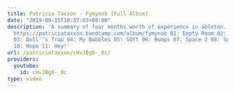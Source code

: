 ```yaml
---
title: Patricia Taxxon - Fymynob [Full Album]
date: "2019-09-15T10:37:03+08:00"
description: 'A summary of four months worth of experience in ableton. Listen on Bandcamp:
  https://patriciataxxon.bandcamp.com/album/fymynob 01: Empty Room 02: Doll''s House
  03: Doll''s Trap 04: My Bubbles 05: SOft 06: Bumps 07: Space 2 08: Space 1 09: Oluprious
  10: Hope 11: Hey!'
url: /patriciataxxon/cHvJBg0-_0c/
providers:
  youtube:
    id: cHvJBg0-_0c
type: video
---
```

